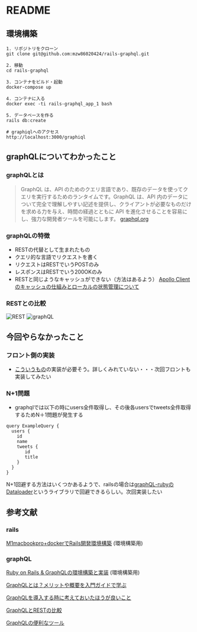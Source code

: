 # README

## 環境構築
```
1. リポジトリをクローン
git clone git@github.com:mzw86020424/rails-graphql.git

2. 移動
cd rails-graphql

3. コンテナをビルド・起動
docker-compose up

4. コンテナに入る
docker exec -ti rails-graphql_app_1 bash

5. データベースを作る
rails db:create

# graphiqlへのアクセス
http://localhost:3000/graphiql

```
## graphQLについてわかったこと
### graphQLとは

> GraphQL は、API のためのクエリ言語であり、既存のデータを使ってクエリを実行するためのランタイムです。GraphQL は、API 内のデータについて完全で理解しやすい記述を提供し、クライアントが必要なものだけを求める力を与え、時間の経過とともに API を進化させることを容易にし、強力な開発者ツールを可能にします。 [graphql.org](https://graphql.org/)

### graphQLの特徴
- RESTの代替として生まれたもの
- クエリ的な言語でリクエストを書く
- リクエストはRESTでいうPOSTのみ
- レスポンスはRESTでいう200OKのみ
- RESTと同じようなキャッシュができない（方法はあるよう）
[Apollo Clientのキャッシュの仕組みとローカルの状態管理について](https://zenn.dev/kazu777/articles/b64935ea7d6fee)

### RESTとの比較
![REST](https://graphql-engine-cdn.hasura.io/learn-hasura/assets/graphql-react/rest-api.png)
![graphQL](https://graphql-engine-cdn.hasura.io/learn-hasura/assets/graphql-react/graphql-api.gif)



## 今回やらなかったこと
### フロント側の実装
- [こういうもの](https://apollo.vuejs.org/)の実装が必要そう。詳しくみれていない・・・次回フロントも実装してみたい
### N+1問題
- graphqlでは以下の時にusers全件取得し、その後各usersでtweets全件取得するためN＋1問題が発生する
```
query ExampleQuery {
  users {
    id
    name
    tweets {
       id
       title
    }
  }
}
```
 N+1回避する方法はいくつかあるようで、railsの場合は[graphQL-rubyのDataloader](https://graphql-ruby.org/dataloader/dataloader.html)というライブラリで回避できるらしい。次回実装したい


## 参考文献
### rails
[M1macbookpro+dockerでRails開発環境構築](https://norix.tokyo/environment/443/) (環境構築用)
### graphQL
[Ruby on Rails & GraphQLの環境構築と実装](https://rightcode.co.jp/blog/information-technology/ruby-on-rails-graphql-environment-implementation-syain) (環境構築用)

[GraphQLとは？メリットや概要を入門ガイドで学ぶ](https://circleci.com/ja/blog/introduction-to-graphql/)


[GraphQLを導入する時に考えておいたほうが良いこと](https://engineering.mercari.com/blog/entry/20220303-concerns-with-using-graphql/)

[GraphQLとRESTの比較](https://hasura.io/learn/ja/graphql/intro-graphql/graphql-vs-rest/)

[GraphQLの便利なツール](https://qiita.com/NagaokaKenichi/items/f83148f4903b17d1d2f0)